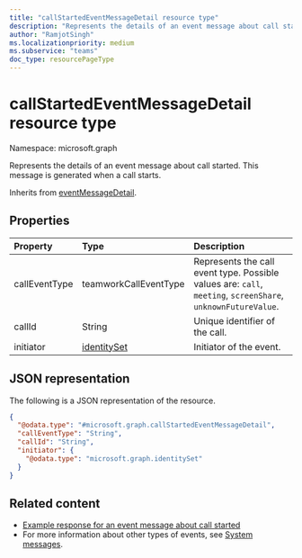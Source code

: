 ```yaml
---
title: "callStartedEventMessageDetail resource type"
description: "Represents the details of an event message about call started."
author: "RamjotSingh"
ms.localizationpriority: medium
ms.subservice: "teams"
doc_type: resourcePageType
---
```


# callStartedEventMessageDetail resource type

Namespace: microsoft.graph

Represents the details of an event message about call started.
This message is generated when a call starts.


Inherits from [eventMessageDetail](../resources/eventmessagedetail.md).

## Properties
|Property|Type|Description|
|:---|:---|:---|
|callEventType|teamworkCallEventType|Represents the call event type. Possible values are: `call`, `meeting`, `screenShare`, `unknownFutureValue`.|
|callId|String|Unique identifier of the call.|
|initiator|[identitySet](../resources/identityset.md)|Initiator of the event.|

## JSON representation
The following is a JSON representation of the resource.
<!-- {
  "blockType": "resource",
  "@odata.type": "microsoft.graph.callStartedEventMessageDetail",
  "baseType": "microsoft.graph.eventMessageDetail"
}
-->
``` json
{
  "@odata.type": "#microsoft.graph.callStartedEventMessageDetail",
  "callEventType": "String",
  "callId": "String",
  "initiator": {
    "@odata.type": "microsoft.graph.identitySet"
  }
}
```


## Related content
- [Example response for an event message about call started](/graph/system-messages/#call-started)
- For more information about other types of events, see [System messages](/graph/system-messages).
